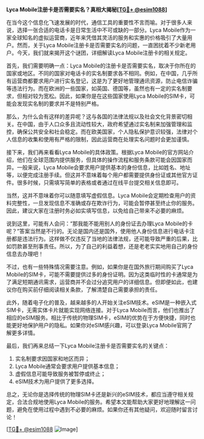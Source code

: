 **Lyca Mobile注册卡是否需要实名？真相大揭秘[[TG💪+ @esim1088](https://t.me/s/esim1088)]**

在当今这个信息化飞速发展的时代，通信工具的重要性不言而喻。对于很多人来说，选择一张合适的电话卡是日常生活中不可或缺的一部分。Lyca Mobile作为一家全球知名的虚拟运营商，近年来凭借其灵活的服务和实惠的价格吸引了大量用户。然而，关于Lyca Mobile注册卡是否需要实名的问题，一直困扰着不少新老用户。今天，我们就来揭开这个谜团，详细解读Lyca Mobile注册卡的相关规定。

首先，我们需要明确一点：Lyca Mobile的注册卡是否需要实名，取决于你所在的国家或地区。不同的国家对电话卡的实名制要求各不相同。例如，在中国，几乎所有运营商都要求用户进行实名登记，这是为了更好地管理通讯资源，防止电信诈骗等违法行为。而在欧洲的一些国家，如英国、德国等，虽然也有一定的实名制要求，但相对较为宽松。因此，如果你是在这些国家使用Lyca Mobile的SIM卡，可能会发现实名制的要求并不是特别严格。

那么，为什么会有这样的差异呢？这与各国的法律法规以及社会文化背景密切相关。在中国，由于人口众多且流动性较大，政府希望通过实名制来加强管理和监控，确保公共安全和社会稳定。而在欧美国家，个人隐私保护意识较强，法律对个人信息的收集和使用有严格的限制，因此运营商在处理实名问题时会更加谨慎。

接下来，我们再来看看Lyca Mobile的具体政策。根据Lyca Mobile的官方网站介绍，他们在全球范围内提供服务，但具体的操作流程和服务条款可能会因国家而异。一般来说，Lyca Mobile会要求用户提供基本的身份信息，比如姓名、地址等，以便完成注册手续。但这并不意味着每个用户都需要提供身份证或其他官方证件。很多时候，只需填写简单的表格或者通过在线平台提交相关信息即可。

当然，这并不意味着你可以随意填写虚假信息。Lyca Mobile会定期检查用户的资料完整性，一旦发现信息不准确或存在欺诈行为，可能会暂停甚至终止你的服务。因此，建议大家在注册时务必如实填写信息，以免给自己带来不必要的麻烦。

说到这里，可能有人会问：“那我能不能用别人的身份证去办理Lyca Mobile的卡呢？”答案当然是不行的。无论是国内还是国外，使用他人身份信息进行电话卡注册都是违法行为。这样做不仅违反了当地的法律法规，还可能导致严重的后果，比如罚款甚至刑事责任。所以，为了自己的利益着想，还是老老实实地用自己的身份信息去办理吧！

不过，也有一些特殊情况需要注意。例如，如果你是在国外旅行期间购买了Lyca Mobile的SIM卡，可能不需要提供过多的身份证明。因为这类临时性的卡通常是为了满足短期通讯需求，运营商并不会过分追究用户的详细信息。但即便如此，也建议你在购买前仔细阅读相关条款，了解清楚自己需要承担的责任。

此外，随着电子化的普及，越来越多的人开始关注eSIM技术。eSIM是一种嵌入式SIM卡，无需实体卡片就能实现网络连接。对于Lyca Mobile而言，他们也推出了相应的eSIM服务。相比于传统的物理SIM卡，eSIM的优势在于方便快捷，同时也能更好地保护用户的隐私。如果你对eSIM感兴趣，可以登录Lyca Mobile官网了解更多详情。

最后，我们再来总结一下Lyca Mobile注册卡是否需要实名的关键点：

1. 实名制要求因国家和地区而异；
2. Lyca Mobile通常会要求用户提供基本信息；
3. 虚假信息可能导致服务被暂停或终止；
4. eSIM技术为用户提供了更多选择。

总之，无论你是选择传统的物理SIM卡还是新兴的eSIM技术，都应当遵守相关规定，合法合规地使用Lyca Mobile的服务。希望本文能帮助大家更好地理解这一问题，避免在使用过程中遇到不必要的麻烦。如果你还有其他疑问，欢迎随时留言讨论！

[[TG💪+ @esim1088](https://t.me/s/esim1088) ![Image](https://i.postimg.cc/4NQfJmqS/Snipaste-2025-05-13-00-14-12.png)]